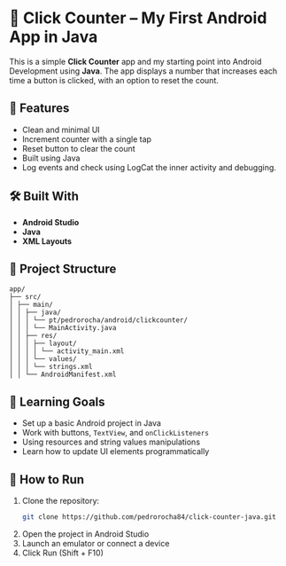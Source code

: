 # 🧮 Click Counter – My First Android App in Java

This is a simple **Click Counter** app and my starting point into Android Development using **Java**. The app displays a number that increases each time a button is clicked, with an option to reset the count.

## 🚀 Features

- Clean and minimal UI
- Increment counter with a single tap
- Reset button to clear the count
- Built using Java
- Log events and check using LogCat the inner activity and debugging.

## 🛠️ Built With

- **Android Studio**
- **Java**
- **XML Layouts**

## 📁 Project Structure
```
app/
├── src/
│ ├── main/
│ │ ├── java/
│ │ │ └── pt/pedrorocha/android/clickcounter/
│ │ │ └── MainActivity.java
│ │ ├── res/
│ │ │ ├── layout/
│ │ │ │ └── activity_main.xml
│ │ │ └── values/
│ │ │ └── strings.xml
│ │ └── AndroidManifest.xml
```

## 🧠 Learning Goals

- Set up a basic Android project in Java
- Work with buttons, `TextView`, and `onClickListeners`
- Using resources and string values manipulations 
- Learn how to update UI elements programmatically

## 🔧 How to Run

1. Clone the repository:
   ```bash
   git clone https://github.com/pedrorocha84/click-counter-java.git

2. Open the project in Android Studio 
3. Launch an emulator or connect a device
4. Click Run (Shift + F10)
